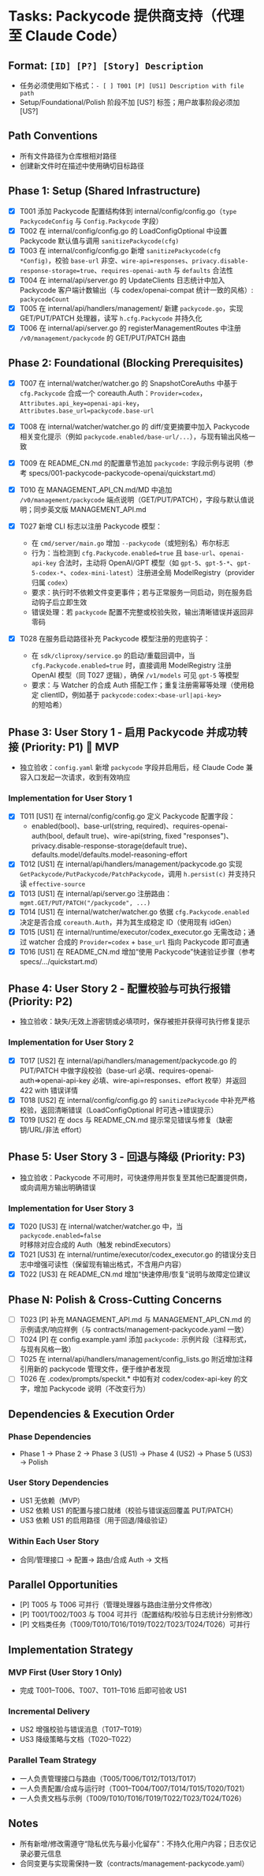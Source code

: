 # Tasks: Packycode 提供商支持（代理至 Claude Code）

## Format: `[ID] [P?] [Story] Description`

- 任务必须使用如下格式：`- [ ] T001 [P] [US1] Description with file path`
- Setup/Foundational/Polish 阶段不加 [US?] 标签；用户故事阶段必须加 [US?]

## Path Conventions

- 所有文件路径为仓库根相对路径
- 创建新文件时在描述中使用确切目标路径

## Phase 1: Setup (Shared Infrastructure)

- [X] T001 添加 Packycode 配置结构体到 internal/config/config.go（`type PackycodeConfig` 与 `Config.Packycode` 字段）
- [X] T002 在 internal/config/config.go 的 LoadConfigOptional 中设置 Packycode 默认值与调用 `sanitizePackycode(cfg)`
- [X] T003 在 internal/config/config.go 新增 `sanitizePackycode(cfg *Config)`，校验 `base-url` 非空、`wire-api=responses`、`privacy.disable-response-storage=true`、`requires-openai-auth` 与 `defaults` 合法性
- [X] T004 在 internal/api/server.go 的 UpdateClients 日志统计中加入 Packycode 客户端计数输出（与 codex/openai-compat 统计一致的风格）: `packycodeCount`
- [X] T005 在 internal/api/handlers/management/ 新建 `packycode.go`，实现 GET/PUT/PATCH 处理器，读写 `h.cfg.Packycode` 并持久化
- [X] T006 在 internal/api/server.go 的 registerManagementRoutes 中注册 `/v0/management/packycode` 的 GET/PUT/PATCH 路由

## Phase 2: Foundational (Blocking Prerequisites)

- [X] T007 在 internal/watcher/watcher.go 的 SnapshotCoreAuths 中基于 `cfg.Packycode` 合成一个 coreauth.Auth：`Provider=codex`，`Attributes.api_key=openai-api-key`，`Attributes.base_url=packycode.base-url`
- [X] T008 在 internal/watcher/watcher.go 的 diff/变更摘要中加入 Packycode 相关变化提示（例如 `packycode.enabled/base-url/...`），与现有输出风格一致
- [X] T009 在 README_CN.md 的配置章节追加 `packycode:` 字段示例与说明（参考 specs/001-packycode-packycode-openai/quickstart.md）
- [X] T010 在 MANAGEMENT_API_CN.md/MD 中追加 `/v0/management/packycode` 端点说明（GET/PUT/PATCH），字段与默认值说明；同步英文版 MANAGEMENT_API.md

- [X] T027 新增 CLI 标志以注册 Packycode 模型：
  - 在 `cmd/server/main.go` 增加 `--packycode`（或短别名）布尔标志
  - 行为：当检测到 `cfg.Packycode.enabled=true` 且 `base-url`、`openai-api-key` 合法时，主动将 OpenAI/GPT 模型（如 `gpt-5`、`gpt-5-*`、`gpt-5-codex-*`、`codex-mini-latest`）注册进全局 ModelRegistry（provider 归属 `codex`）
  - 要求：执行时不依赖文件变更事件；若与正常服务一同启动，则在服务启动钩子后立即生效
  - 错误处理：若 `packycode` 配置不完整或校验失败，输出清晰错误并返回非零码

- [X] T028 在服务启动路径补充 Packycode 模型注册的兜底钩子：
  - 在 `sdk/cliproxy/service.go` 的启动/重载回调中，当 `cfg.Packycode.enabled=true` 时，直接调用 ModelRegistry 注册 OpenAI 模型（同 T027 逻辑），确保 `/v1/models` 可见 `gpt-5` 等模型
  - 要求：与 Watcher 的合成 Auth 搭配工作；重复注册需幂等处理（使用稳定 clientID，例如基于 `packycode:codex:<base-url|api-key>` 的短哈希）

## Phase 3: User Story 1 - 启用 Packycode 并成功转接 (Priority: P1) 🎯 MVP

- 独立验收：`config.yaml` 新增 `packycode` 字段并启用后，经 Claude Code 兼容入口发起一次请求，收到有效响应

### Implementation for User Story 1

- [X] T011 [US1] 在 internal/config/config.go 定义 Packycode 配置字段：
  - enabled(bool)、base-url(string, required)、requires-openai-auth(bool, default true)、wire-api(string, fixed "responses")、privacy.disable-response-storage(default true)、defaults.model/defaults.model-reasoning-effort
- [X] T012 [US1] 在 internal/api/handlers/management/packycode.go 实现 `GetPackycode/PutPackycode/PatchPackycode`，调用 `h.persist(c)` 并支持只读 `effective-source`
- [X] T013 [US1] 在 internal/api/server.go 注册路由：`mgmt.GET/PUT/PATCH("/packycode", ...)`
- [X] T014 [US1] 在 internal/watcher/watcher.go 依据 `cfg.Packycode.enabled` 决定是否合成 `coreauth.Auth`，并为其生成稳定 ID（使用现有 idGen）
- [X] T015 [US1] 在 internal/runtime/executor/codex_executor.go 无需改动；通过 watcher 合成的 `Provider=codex` + `base_url` 指向 Packycode 即可直通
- [X] T016 [US1] 在 README_CN.md 增加“使用 Packycode”快速验证步骤（参考 specs/.../quickstart.md）

## Phase 4: User Story 2 - 配置校验与可执行报错 (Priority: P2)

- 独立验收：缺失/无效上游密钥或必填项时，保存被拒并获得可执行修复提示

### Implementation for User Story 2

- [X] T017 [US2] 在 internal/api/handlers/management/packycode.go 的 PUT/PATCH 中做字段校验（base-url 必填、requires-openai-auth=>openai-api-key 必填、wire-api=responses、effort 枚举）并返回 422 with 错误详情
- [X] T018 [US2] 在 internal/config/config.go 的 `sanitizePackycode` 中补充严格校验，返回清晰错误（LoadConfigOptional 时可选→错误提示）
- [X] T019 [US2] 在 docs 与 README_CN.md 提示常见错误与修复（缺密钥/URL/非法 effort）

## Phase 5: User Story 3 - 回退与降级 (Priority: P3)

- 独立验收：Packycode 不可用时，可快速停用并恢复至其他已配置提供商，或向调用方输出明确错误

### Implementation for User Story 3

- [X] T020 [US3] 在 internal/watcher/watcher.go 中，当 `packycode.enabled=false` 时移除对应合成的 Auth（触发 rebindExecutors）
- [X] T021 [US3] 在 internal/runtime/executor/codex_executor.go 的错误分支日志中增强可读性（保留现有输出格式，不含用户内容）
- [X] T022 [US3] 在 README_CN.md 增加“快速停用/恢复”说明与故障定位建议

## Phase N: Polish & Cross-Cutting Concerns

- [ ] T023 [P] 补充 MANAGEMENT_API.md 与 MANAGEMENT_API_CN.md 的示例请求/响应样例（与 contracts/management-packycode.yaml 一致）
- [ ] T024 [P] 在 config.example.yaml 添加 `packycode:` 示例片段（注释形式，与现有风格一致）
- [ ] T025 在 internal/api/handlers/management/config_lists.go 附近增加注释引用新的 packycode 管理文件，便于维护者发现
- [ ] T026 在 .codex/prompts/speckit.* 中如有对 codex/codex-api-key 的文字，增加 Packycode 说明（不改变行为）

## Dependencies & Execution Order

### Phase Dependencies

- Phase 1 → Phase 2 → Phase 3 (US1) → Phase 4 (US2) → Phase 5 (US3) → Polish

### User Story Dependencies

- US1 无依赖（MVP）
- US2 依赖 US1 的配置与接口就绪（校验与错误返回覆盖 PUT/PATCH）
- US3 依赖 US1 的启用路径（用于回退/降级验证）

### Within Each User Story

- 合同/管理接口 → 配置→ 路由/合成 Auth → 文档

## Parallel Opportunities

- [P] T005 与 T006 可并行（管理处理器与路由注册分文件修改）
- [P] T001/T002/T003 与 T004 可并行（配置结构/校验与日志统计分别修改）
- [P] 文档类任务（T009/T010/T016/T019/T022/T023/T024/T026）可并行

## Implementation Strategy

### MVP First (User Story 1 Only)

- 完成 T001–T006、T007、T011–T016 后即可验收 US1

### Incremental Delivery

- US2 增强校验与错误消息（T017–T019）
- US3 降级策略与文档（T020–T022）

### Parallel Team Strategy

- 一人负责管理接口与路由（T005/T006/T012/T013/T017）
- 一人负责配置/合成与运行时（T001–T004/T007/T014/T015/T020/T021）
- 一人负责文档与示例（T009/T010/T016/T019/T022/T023/T024/T026）

## Notes

- 所有新增/修改需遵守“隐私优先与最小化留存”：不持久化用户内容；日志仅记录必要元信息
- 合同变更与实现需保持一致（contracts/management-packycode.yaml）
